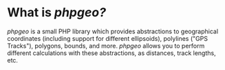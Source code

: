 # What is *phpgeo?*

_phpgeo_ is a small PHP library which provides abstractions to geographical
coordinates (including support for different ellipsoids), polylines
("GPS Tracks"), polygons, bounds, and more. _phpgeo_ allows you to perform
different calculations with these abstractions, as distances, track
lengths, etc.
